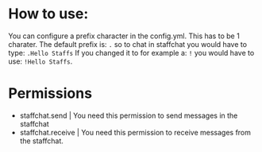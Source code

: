 # How to use:
You can configure a prefix character in the config.yml. This has to be 1 charater.
The default prefix is: `.` so to chat in staffchat you would have to type: `.Hello Staffs`
If you changed it to for example a: `!` you would have to use: `!Hello Staffs`.
# Permissions
- staffchat.send | You need this permission to send messages in the staffchat
- staffchat.receive | You need this permission to receive messages from the staffchat.
